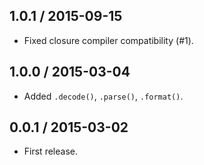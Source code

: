 1.0.1 / 2015-09-15
------------------

- Fixed closure compiler compatibility (#1).


1.0.0 / 2015-03-04
------------------

- Added `.decode()`, `.parse()`, `.format()`.


0.0.1 / 2015-03-02
------------------

- First release.
